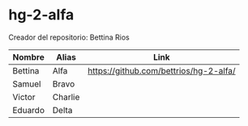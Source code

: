 # hg-2-alfa

Creador del repositorio: Bettina Rios

| Nombre  | Alias | Link |
| ------------- | ------------- | ------------- |
| Bettina | Alfa | https://github.com/bettrios/hg-2-alfa/ |
| Samuel  | Bravo ||
| Victor  | Charlie ||
| Eduardo | Delta ||

